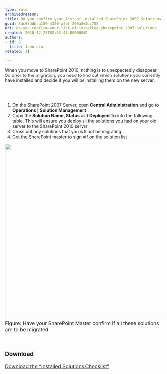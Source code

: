 ```yaml
---
type: rule
archivedreason: 
title: Do you confirm your list of installed SharePoint 2007 Solutions
guid: 8dc67ddb-a180-4320-afef-206a8e3bc755
uri: do-you-confirm-your-list-of-installed-sharepoint-2007-solutions
created: 2010-12-23T02:53:48.0000000Z
authors:
- id: 8
  title: John Liu
related: []

---
```



When you move to SharePoint 2010, nothing is to unexpectedly disappear. So prior to the migration, you need to find out which solutions you currently have installed and decide if you will be installing them on the new server. 

<br><excerpt class='endintro'></excerpt><br>

  <ol>
    <li>On the SharePoint 2007 Server, open <b>Central Administration</b> and go to <b>Operations | Solution Management</b> </li>
    <li>Copy the <b>Solution Name, Status</b> and <b>Deployed To</b> into the following table. This will ensure you deploy all the solutions you had on your old server to the SharePoint 2010 server </li>
    <li>Cross out any solutions that you will not be migrating </li>
    <li>Get the SharePoint master to sign off on the solution list </li>
</ol>
<img width="720" height="568" alt="" style="width&#58;728px;height&#58;569px;" src="/ITAndNetworking/SharePointMigration/PublishingImages/MigrateSolutionsList.png" /> <font class="ms-rteCustom-FigureNormal" size="+0">Figure&#58; Have your SharePoint Master confirm if all these solutions are to be migrated</font>
<p>&#160;</p>
<font class="ms-rteCustom-SSW-Only" size="+0">
<h3>Download</h3>
<a shape="rect" href="http&#58;//intranet.ssw.com.au/SysAdmin/SharedDocuments/SharePoint/Document-DoYouConfirmYourListOfInstalledSharePoint2007Solutions.docx">Download the “Installed Solutions Checklist”</a> </font>



